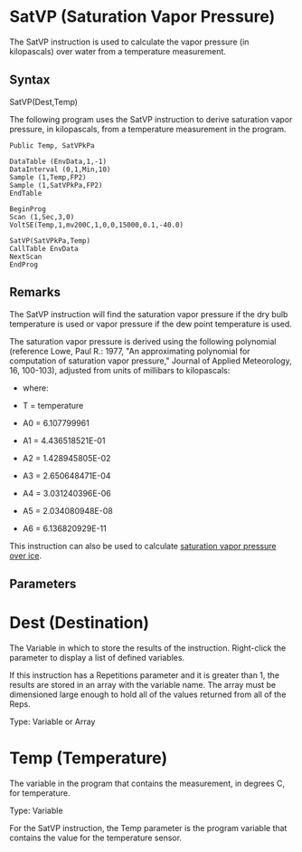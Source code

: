 # SatVP (Saturation Vapor Pressure)

The SatVP instruction is used to calculate the vapor pressure (in kilopascals) over water from a temperature measurement.

## Syntax

SatVP(Dest,Temp)

The following program uses the SatVP instruction to derive saturation vapor pressure, in kilopascals, from a temperature measurement in the program.

```
Public Temp, SatVPkPa

DataTable (EnvData,1,-1)
DataInterval (0,1,Min,10)
Sample (1,Temp,FP2)
Sample (1,SatVPkPa,FP2)
EndTable

BeginProg
Scan (1,Sec,3,0)
VoltSE(Temp,1,mv200C,1,0,0,15000,0.1,-40.0)

SatVP(SatVPkPa,Temp)
CallTable EnvData
NextScan
EndProg
```

## Remarks

The SatVP instruction will find the saturation vapor pressure if the dry bulb temperature is used or vapor pressure if the dew point temperature is used.

The saturation vapor pressure is derived using the following polynomial (reference Lowe, Paul R.: 1977, "An approximating polynomial for computation of saturation vapor pressure," Journal of Applied Meteorology, 16, 100-103), adjusted from units of millibars to kilopascals:

- where:

- T = temperature

- A0 = 6.107799961

- A1 = 4.436518521E-01

- A2 = 1.428945805E-02

- A3 = 2.650648471E-04

- A4 = 3.031240396E-06

- A5 = 2.034080948E-08

- A6 = 6.136820929E-11

This instruction can also be used to calculate [saturation vapor pressure over ice](satvpoverice.md).

## Parameters

# Dest (Destination)

The Variable in which to store the results of the instruction. Right-click the parameter to display a list of defined variables.

If this instruction has a Repetitions parameter and it is greater than 1, the results are stored in an array with the variable name. The array must be dimensioned large enough to hold all of the values returned from all of the Reps.

Type: Variable or Array

# Temp (Temperature)

The variable in the program that contains the measurement, in degrees C, for temperature.

Type: Variable

For the SatVP instruction, the Temp parameter is the program variable that contains the value for the temperature sensor.
